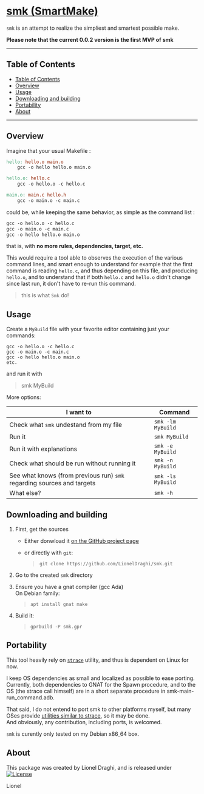 [smk (SmartMake)](http://lionel.draghi.free.fr/smk/index.html)
==============================================================

`smk` is an attempt to realize the simpliest and smartest possible make.

**Please note that the current 0.0.2 version is the first MVP of smk**

------------------------------------------------------------------------

## Table of Contents

<!-- TOC -->

- [Table of Contents](#table-of-contents)
- [Overview](#overview)
- [Usage](#usage)
- [Downloading and building](#downloading-and-building)
- [Portability](#portability)
- [About](#about)

<!-- /TOC -->

------------------------------------------------------------------------

## Overview

Imagine that your usual Makefile :

``` Makefile
hello: hello.o main.o
	gcc -o hello hello.o main.o

hello.o: hello.c
	gcc -o hello.o -c hello.c

main.o: main.c hello.h
	gcc -o main.o -c main.c
```

could be, while keeping the same behavior, as simple as the command list :

``` Makefile
gcc -o hello.o -c hello.c
gcc -o main.o -c main.c
gcc -o hello hello.o main.o
```

that is, with **no more rules, dependencies, target, etc.**

This would require a tool able to observes the execution of the various command lines, and smart enough to understand for example that the first command is reading `hello.c`, and thus depending on this file, and producing `hello.o`, and to understand that if both `hello.c` and `hello.o` didn't change since last run, it don't have to re-run this command.

> this is what `Smk` do!

## Usage

Create a `MyBuild` file with your favorite editor containing just your commands:
```
gcc -o hello.o -c hello.c
gcc -o main.o -c main.c
gcc -o hello hello.o main.o
etc.
```
and run it with
> smk MyBuild

More options:

I want to | Command
----------|--------
Check what `smk` undestand from my file | `smk -lm MyBuild`
Run it | `smk MyBuild`
Run it with explanations | `smk -e MyBuild`
Check what should be run without running it | `smk -n MyBuild`
See what knows (from previous run) `smk` regarding sources and targets | `smk -ls MyBuild`
What else? | `smk -h`


## Downloading and building

1. First, get the sources
   
   - Either donwload it [on the GitHub project page](https://github.com/LionelDraghi/smk)  

   - or directly with `git`:
     > `git clone https://github.com/LionelDraghi/smk.git`

2. Go to the created `smk` directory

3. Ensure you have a gnat compiler (gcc Ada)  
   On Debian family:
   >  `apt install gnat make`

4. Build it:
   > `gprbuild -P smk.gpr`


## Portability

This tool heavily rely on [`strace`](https://en.wikipedia.org/wiki/Strace) utility, and thus is dependent on Linux for now.

I keep OS dependencies as small and localized as possible to ease porting.  
Currently, both dependencies to GNAT for the Spawn procedure, and to the
OS (the strace call himself) are in a short separate procedure in smk-main-run_command.adb.

That said, I do not entend to port smk to other platforms myself, but many OSes provide [utilities similar to strace](https://en.wikipedia.org/wiki/Strace#Similar_tools), so it may be done.  
And obviously, any contribution, including ports, is welcomed.

`smk` is curently only tested on my Debian x86_64 box.

## About

This package was created by Lionel Draghi, and is released under [![License](https://img.shields.io/badge/License-Apache%202.0-blue.svg)](https://opensource.org/licenses/Apache-2.0)

Lionel
